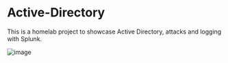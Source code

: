 # Active-Directory

This is a homelab project to showcase Active Directory, attacks and logging with Splunk.

![image](https://github.com/user-attachments/assets/c5cb48c3-ad84-4382-8a1e-19dd7197319b)
